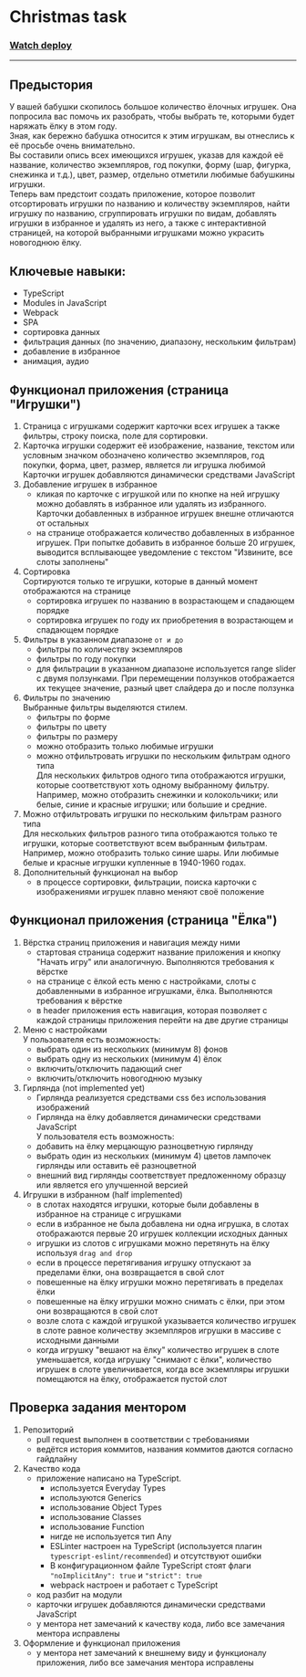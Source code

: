 # Christmas task  

### [Watch deploy](https://insane-idea.github.io/christmas-task/) 

---  

## Предыстория
У вашей бабушки скопилось большое количество ёлочных игрушек. Она попросила вас помочь их разобрать, чтобы выбрать те, которыми будет наряжать ёлку в этом году.  
Зная, как бережно бабушка относится к этим игрушкам, вы отнеслись к её просьбе очень внимательно.  
Вы составили опись всех имеющихся игрушек, указав для каждой её название, количество экземпляров, год покупки, форму (шар, фигурка, снежинка и т.д.), цвет, размер, отдельно отметили любимые бабушкины игрушки.  
Теперь вам предстоит создать приложение, которое позволит отсортировать игрушки по названию и количеству экземпляров, найти игрушку по названию, сгруппировать игрушки по видам, добавлять игрушки в избранное и удалять из него, а также с интерактивной страницей, на которой выбранными игрушками можно украсить новогоднюю ёлку.

## Ключевые навыки:
- TypeScript
- Modules in JavaScript
- Webpack
- SPA
- сортировка данных
- фильтрация данных (по значению, диапазону, нескольким фильтрам)
- добавление в избранное
- анимация, аудио


## Функционал приложения (страница "Игрушки")
1. Страница с игрушками содержит карточки всех игрушек а также фильтры, строку поиска, поле для сортировки.
2. Карточка игрушки содержит её изображение, название, текстом или условным значком обозначено количество экземпляров, год покупки, форма, цвет, размер, является ли игрушка любимой  
Карточки игрушек добавляются динамически средствами JavaScript 
3. Добавление игрушек в избранное
   - кликая по карточке с игрушкой или по кнопке на ней игрушку можно добавлять в избранное или удалять из избранного. Карточки добавленных в избранное игрушек внешне отличаются от остальных
   - на странице отображается количество добавленных в избранное игрушек. При попытке добавить в избранное больше 20 игрушек, выводится всплывающее уведомление с текстом "Извините, все слоты заполнены"
4. Сортировка  
   Сортируются только те игрушки, которые в данный момент отображаются на странице
   - сортировка игрушек по названию в возрастающем и спадающем порядке
   - сортировка игрушек по году их приобретения в возрастающем и спадающем порядке
5. Фильтры в указанном диапазоне `от и до`
   - фильтры по количеству экземпляров
   - фильтры по году покупки
   - для фильтрации в указанном диапазоне используется range slider с двумя ползунками. При перемещении ползунков отображается их текущее значение, разный цвет слайдера до и после ползунка  
6. Фильтры по значению  
   Выбранные фильтры выделяются стилем.   
   - фильтры по форме
   - фильтры по цвету
   - фильтры по размеру
   - можно отобразить только любимые игрушки
   - можно отфильтровать игрушки по нескольким фильтрам одного типа  
   Для нескольких фильтров одного типа отображаются игрушки, которые соответствуют хоть одному выбранному фильтру. Например, можно отобразить снежинки и колокольчики; или белые, синие и красные игрушки; или большие и средние.
7. Можно отфильтровать игрушки по нескольким фильтрам разного типа  
   Для нескольких фильтров разного типа отображаются только те игрушки, которые соответствуют всем выбранным фильтрам.  
   Например, можно отобразить только синие шары. Или любимые белые и красные игрушки купленные в 1940-1960 годах.  
8. Дополнительный функционал на выбор  
   - в процессе сортировки, фильтрации, поиска карточки с изображениями игрушек плавно меняют своё положение    


## Функционал приложения (страница "Ёлка")
1. Вёрстка страниц приложения и навигация между ними
   - стартовая страница содержит название приложения и кнопку "Начать игру" или аналогичную. Выполняются требования к вёрстке
   - на странице с ёлкой есть меню с настройками, слоты с добавленными в избранное игрушками, ёлка. Выполняются требования к вёрстке
   - в header приложения есть навигация, которая позволяет с каждой страницы приложения перейти на две другие страницы   
2. Меню с настройками  
   У пользователя есть возможность:
   - выбрать один из нескольких (минимум 8) фонов
   - выбрать одну из нескольких (минимум 4) ёлок
   - включить/отключить падающий снег
   - включить/отключить новогоднюю музыку
3. Гирлянда  (not implemented yet)  
   - Гирлянда реализуется средствами css без использования изображений   
   - Гирлянда на ёлку добавляется динамически средствами JavaScript   
   У пользователя есть возможность:
   - добавить на ёлку мерцающую разноцветную гирлянду 
   - выбрать один из нескольких (минимум 4) цветов лампочек гирлянды или оставить её разноцветной
   - внешний вид гирлянды соответствует предложенному образцу или является его улучшенной версией
4. Игрушки в избранном (half implemented)
   - в слотах находятся игрушки, которые были добавлены в избранное на странице с игрушками
   - если в избранное не была добавлена ни одна игрушка, в слотах отображаются первые 20 игрушек коллекции исходных данных
   - игрушки  из слотов с игрушками можно перетянуть на ёлку используя `drag and drop` 
   - если в процессе перетягивания игрушку отпускают за пределами ёлки, она возвращается в свой слот
   - повешенные на ёлку игрушки можно перетягивать в пределах ёлки
   - повешенные на ёлку игрушки можно снимать с ёлки, при этом они возвращаются в свой слот
   - возле слота с каждой игрушкой указывается количество игрушек в слоте равное количеству экземпляров игрушки в массиве с исходными данными
   - когда игрушку "вешают на ёлку" количество игрушек в слоте уменьшается, когда игрушку "снимают с ёлки", количество игрушек в слоте увеличивается, когда все экземпляры игрушки помещаются на ёлку, отображается пустой слот


## Проверка задания ментором 

1. Репозиторий 
   - pull request выполнен в соответствии с требованиями 
   - ведётся история коммитов, названия коммитов даются согласно гайдлайну
2. Качество кода
   - приложение написано на TypeScript. 
      - используется Everyday Types
      - используются Generics
      - использование Object Types
      - использование Classes
      - использование Function
      - нигде не используется тип Any
      - ESLinter настроен на TypeScript (используется плагин `typescript-eslint/recommended`) и отсутствуют ошибки
      - В конфигурационном файле TypeScript стоят флаги `"noImplicitAny": true` и `"strict": true`
      - webpack настроен и работает с TypeScript
   - код разбит на модули
   - карточки игрушек добавляются динамически средствами JavaScript
   - у ментора нет замечаний к качеству кода, либо все замечания ментора исправлены
3. Оформление и функционал приложения
   - у ментора нет замечаний к внешнему виду и функционалу приложения, либо все замечания ментора исправлены 
